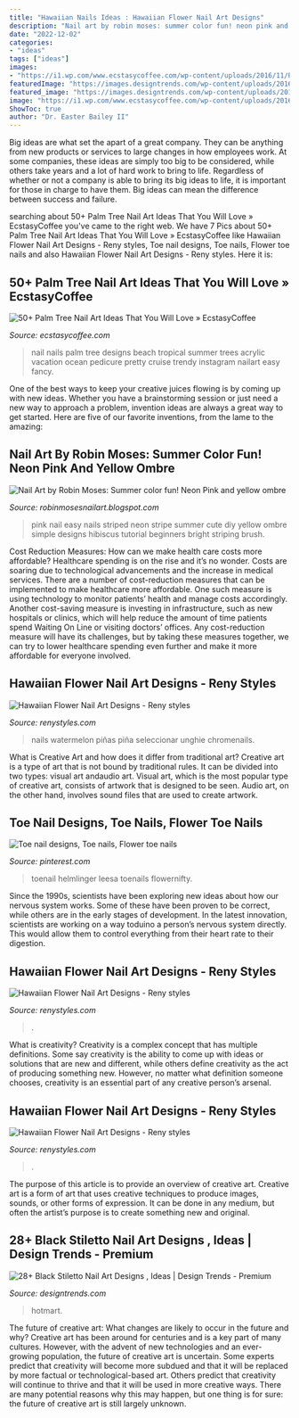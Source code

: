 ```yaml
---
title: "Hawaiian Nails Ideas : Hawaiian Flower Nail Art Designs"
description: "Nail art by robin moses: summer color fun! neon pink and yellow ombre"
date: "2022-12-02"
categories:
- "ideas"
tags: ["ideas"]
images:
- "https://i1.wp.com/www.ecstasycoffee.com/wp-content/uploads/2016/11/Palm-Tree-Nails.jpg?resize=612%2C612"
featuredImage: "https://images.designtrends.com/wp-content/uploads/2016/01/30132542/Lines-Design-Black-Nail-Art.jpg"
featured_image: "https://images.designtrends.com/wp-content/uploads/2016/01/30132542/Lines-Design-Black-Nail-Art.jpg"
image: "https://i1.wp.com/www.ecstasycoffee.com/wp-content/uploads/2016/11/Palm-Tree-Nails.jpg?resize=612%2C612"
ShowToc: true
author: "Dr. Easter Bailey II"
---
```



Big ideas are what set the apart of a great company. They can be anything from new products or services to large changes in how employees work. At some companies, these ideas are simply too big to be considered, while others take years and a lot of hard work to bring to life. Regardless of whether or not a company is able to bring its big ideas to life, it is important for those in charge to have them. Big ideas can mean the difference between success and failure.

	

		
searching about 50+ Palm Tree Nail Art Ideas That You Will Love » EcstasyCoffee you've came to the right web. We have 7 Pics about 50+ Palm Tree Nail Art Ideas That You Will Love » EcstasyCoffee like Hawaiian Flower Nail Art Designs - Reny styles, Toe nail designs, Toe nails, Flower toe nails and also Hawaiian Flower Nail Art Designs - Reny styles. Here it is:
		
    
## 50+ Palm Tree Nail Art Ideas That You Will Love » EcstasyCoffee

<img loading=lazy src="https://i1.wp.com/www.ecstasycoffee.com/wp-content/uploads/2016/11/Palm-Tree-Nails.jpg?resize=612%2C612" onerror="this.onerror=null;this.src='https://tse4.mm.bing.net/th?id=OIP.Yz4mOSAEJX8QBcMzdCRvvQHaHa&amp;pid=15.1';" alt="50+ Palm Tree Nail Art Ideas That You Will Love » EcstasyCoffee">

_Source: ecstasycoffee.com_

>nail nails palm tree designs beach tropical summer trees acrylic vacation ocean pedicure pretty cruise trendy instagram nailart easy fancy. 

	

One of the best ways to keep your creative juices flowing is by coming up with new ideas. Whether you have a brainstorming session or just need a new way to approach a problem, invention ideas are always a great way to get started. Here are five of our favorite inventions, from the lame to the amazing: 

    
## Nail Art By Robin Moses: Summer Color Fun! Neon Pink And Yellow Ombre

<img loading=lazy src="http://3.bp.blogspot.com/-wZe5li3rxpE/VY1xzVJKLeI/AAAAAAAAReY/9ycTA5EvtYk/s1600/bright%2Bpink%2Bfuchsia%2Bwith%2Bstripes.jpg" onerror="this.onerror=null;this.src='https://tse4.mm.bing.net/th?id=OIP.-4YcN7QBT9jwgjV0NEkdkAHaGR&amp;pid=15.1';" alt="Nail Art by Robin Moses: Summer color fun! Neon Pink and yellow ombre">

_Source: robinmosesnailart.blogspot.com_

>pink nail easy nails striped neon stripe summer cute diy yellow ombre simple designs hibiscus tutorial beginners bright striping brush. 

	

Cost Reduction Measures: How can we make health care costs more affordable?
Healthcare spending is on the rise and it’s no wonder. Costs are soaring due to technological advancements and the increase in medical services. There are a number of cost-reduction measures that can be implemented to make healthcare more affordable. One such measure is using technology to monitor patients’ health and manage costs accordingly. Another cost-saving measure is investing in infrastructure, such as new hospitals or clinics, which will help reduce the amount of time patients spend Waiting On Line or visiting doctors’ offices.
Any cost-reduction measure will have its challenges, but by taking these measures together, we can try to lower healthcare spending even further and make it more affordable for everyone involved.

    
## Hawaiian Flower Nail Art Designs - Reny Styles

<img loading=lazy src="https://renystyles.com/wp-content/uploads/2018/08/31e212d69b5e090e01ff347d476993d6.jpg" onerror="this.onerror=null;this.src='https://tse3.mm.bing.net/th?id=OIP.g7P67R54jvBJ1IKiF9hDwwAAAA&amp;pid=15.1';" alt="Hawaiian Flower Nail Art Designs - Reny styles">

_Source: renystyles.com_

>nails watermelon piñas piña seleccionar unghie chromenails. 

	

What is Creative Art and how does it differ from traditional art?
Creative art is a type of art that is not bound by traditional rules. It can be divided into two types: visual art andaudio art. Visual art, which is the most popular type of creative art, consists of artwork that is designed to be seen. Audio art, on the other hand, involves sound files that are used to create artwork.

    
## Toe Nail Designs, Toe Nails, Flower Toe Nails

<img loading=lazy src="https://i.pinimg.com/originals/62/ab/7a/62ab7a311f44d6fa9af9056bbc6fa3ce.jpg" onerror="this.onerror=null;this.src='https://tse4.mm.bing.net/th?id=OIP.Dkdm1ySsJePsjY4xq8DDCwHaHa&amp;pid=15.1';" alt="Toe nail designs, Toe nails, Flower toe nails">

_Source: pinterest.com_

>toenail helmlinger leesa toenails flowernifty. 

	

Since the 1990s, scientists have been exploring new ideas about how our nervous system works. Some of these have been proven to be correct, while others are in the early stages of development. In the latest innovation, scientists are working on a way toduino a person’s nervous system directly. This would allow them to control everything from their heart rate to their digestion.

    
## Hawaiian Flower Nail Art Designs - Reny Styles

<img loading=lazy src="https://renystyles.com/wp-content/uploads/2018/08/d2e73597f3e2b6f1c1975b282e789a77.jpg" onerror="this.onerror=null;this.src='https://tse1.mm.bing.net/th?id=OIP.blYU5ZFTOy-9Ecv0EWlESQHaHa&amp;pid=15.1';" alt="Hawaiian Flower Nail Art Designs - Reny styles">

_Source: renystyles.com_

>. 

	

What is creativity?
Creativity is a complex concept that has multiple definitions. Some say creativity is the ability to come up with ideas or solutions that are new and different, while others define creativity as the act of producing something new. However, no matter what definition someone chooses, creativity is an essential part of any creative person’s arsenal.

    
## Hawaiian Flower Nail Art Designs - Reny Styles

<img loading=lazy src="https://renystyles.com/wp-content/uploads/2018/08/eaab81f46507991614b9a3606acbb959.jpg" onerror="this.onerror=null;this.src='https://tse1.mm.bing.net/th?id=OIP.3S-fl-nbMm5brWrBrtnNswHaJP&amp;pid=15.1';" alt="Hawaiian Flower Nail Art Designs - Reny styles">

_Source: renystyles.com_

>. 

	

The purpose of this article is to provide an overview of creative art.
Creative art is a form of art that uses creative techniques to produce images, sounds, or other forms of expression. It can be done in any medium, but often the artist’s purpose is to create something new and original.

    
## 28+ Black Stiletto Nail Art Designs , Ideas | Design Trends - Premium

<img loading=lazy src="https://images.designtrends.com/wp-content/uploads/2016/01/30132542/Lines-Design-Black-Nail-Art.jpg" onerror="this.onerror=null;this.src='https://tse4.mm.bing.net/th?id=OIP.Oq40VXMPZq5-jrn7OgjU7QHaHa&amp;pid=15.1';" alt="28+ Black Stiletto Nail Art Designs , Ideas | Design Trends - Premium">

_Source: designtrends.com_

>hotmart. 

	

The future of creative art: What changes are likely to occur in the future and why?
Creative art has been around for centuries and is a key part of many cultures. However, with the advent of new technologies and an ever-growing population, the future of creative art is uncertain. Some experts predict that creativity will become more subdued and that it will be replaced by more factual or technological-based art. Others predict that creativity will continue to thrive and that it will be used in more creative ways. There are many potential reasons why this may happen, but one thing is for sure: the future of creative art is still largely unknown.

